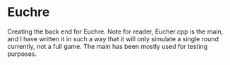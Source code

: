 # Euchre
Creating the back end for Euchre.
Note for reader, Eucher.cpp is the main, and I have written it in such a way that it will only simulate a single round currently, not a full game.
The main has been mostly used for testing purposes.
